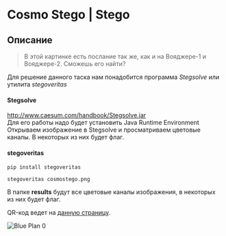 # Cosmo Stego | Stego

## Описание

> В этой картинке есть послание так же, как и на Вояджере-1 и Вояджере-2.
Сможешь его найти?

 Для решение данного таска нам понадобится программа _Stegsolve_ или утилита _stegoveritas_
 
 #### Stegsolve
 http://www.caesum.com/handbook/Stegsolve.jar \
Для его работы надо будет установить Java Runtime Environment \
 Открываем изображение в Stegsolve и просматриваем цветовые каналы. В некоторых из них будет флаг. 

 #### stegoveritas
 `pip install stegoveritas` 
 
 `stegoveritas cosmostego.png` 
 
 В папке **results** будут все цветовые каналы изображения, в некоторых из них будет флаг.
 
 
  QR-код ведет на [данную страницу](https://www.youtube.com/watch?v=CygcxYFPFcM).
 
![Blue Plan 0](https://user-images.githubusercontent.com/67109334/97045003-a64b9a80-157d-11eb-8785-c18d7b871ef5.png)
 
